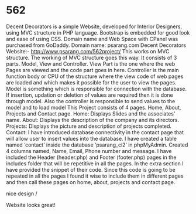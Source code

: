 # 562

Decent Decorators is a simple Website, developed for Interior Designers, using MVC structure in PHP language. Bootstrap is embedded for good look and ease of using CSS. Domain name and Web Space with CPanel was purchased from GoDaddy. 
Domain name: psarang.com
Decent Decorators Website:-
http://www.psarang.com/562project/
This works on MVC structure. The working of MVC structure goes this way. It consists of 3 parts. Model, View and Controller. View Part is the one where the web Pages are viewed and the code part goes in here. Controller is the main function body or CPU of the structure where the view code of web pages are loaded and which makes it possible for the user to view the pages. Model is something which is responsible for connection with the database. If insertion, updation or deletion of values are required then it is done through model. Also the controller is responsible to send values to the model and to load model 
This Project consists of 4 pages. Home, About, Projects and Contact page. 
Home: Displays Slides and the associates’ name.
About: Displays the description of the company and its directors.
Projects: Displays the picture and description of projects completed.
Contact: I have introduced database connectivity in the contact page that will allow user to insert values into the database.
I have created a table named ‘contact’ inside the database ‘psarang_ci2’ in phpMyAdmin. Created 4 columns named, Name, Email, Phone number and message.
I have included the Header (header.php) and Footer (footer.php) pages in the includes folder that will be repetitive in all the pages. In the extra section I have provided the snippet of their code. Since this code is going to be repeated in all the pages I found it wise to include them in different pages and then call these pages on home, about, projects and contact page.

nice design
/

Website looks great!

